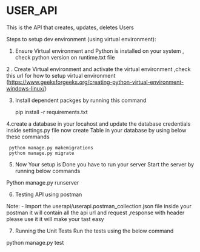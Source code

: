 # USER_API

This is the API that creates, updates, deletes Users

Steps to setup dev environment (using virtual environment):

1. Ensure Virtual environment and Python is installed on your system , check python version on runtime.txt file 

2 . Create Virtual environment and activate the virtual environment ,check this url for  how to setup virtual environment
     (https://www.geeksforgeeks.org/creating-python-virtual-environment-windows-linux/)
     
3. Install dependent packges by running this command 
 
   pip install -r requirements.txt

4.create a database in your locahost and update the database credentials inside settings.py file now 
  create Table in your database by using  below these  commands 
  
     python manage.py makemigrations
     python manage.py migrate
   

5. Now Your setup is Done you have to run your server   Start the server by running below commands

Python manage.py runserver

6. Testing API using postman

Note: - Import the userapi/userapi.postman_collection.json file inside your postman it will contain all the api url and request ,response with header
please use it  it will make your tast easy

7. Running the Unit Tests  Run the tests using the below command

python manage.py test




     


